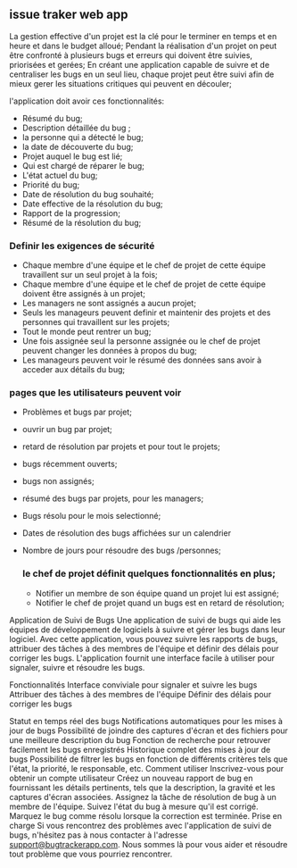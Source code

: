 ## issue traker web app

La gestion effective d'un projet est la clé pour le terminer en temps et en heure et dans le budget alloué;
Pendant la réalisation d'un projet on peut être confronté à plusieurs bugs et erreurs qui doivent être suivies, priorisées et gerées;
En créant une application capable de suivre et de centraliser les bugs en un seul lieu, chaque projet peut être suivi afin de mieux gerer les situations critiques qui peuvent en découler;

l'application doit avoir ces fonctionnalités:

- Résumé du bug;
- Description détaillée du bug ;
- la personne qui a détecté le bug;
- la date de découverte du bug;
- Projet auquel le bug est lié;
- Qui est chargé de réparer le bug;
- L'état actuel du bug;
- Priorité du bug;
- Date de résolution du bug souhaité;
- Date effective de la résolution du bug;
- Rapport de la progression;
- Résumé de la résolution du bug;

### Definir les exigences de sécurité

- Chaque membre d'une équipe et le chef de projet de cette équipe travaillent sur un seul projet à la fois;
- Chaque membre d'une équipe et le chef de projet de cette équipe doivent être assignés à un projet;
- Les managers ne sont assignés a aucun projet;
- Seuls les manageurs peuvent definir et maintenir des projets et des personnes qui travaillent sur les projets;
- Tout le monde peut rentrer un bug;
- Une fois assignée seul la personne assignée ou le chef de projet peuvent changer les données à propos du bug;
- Les manageurs peuvent voir le résumé des données sans avoir à acceder aux détails du bug;

### pages que les utilisateurs peuvent voir

- Problèmes et bugs par projet;
- ouvrir un bug par projet;
- retard de résolution par projets et pour tout le projets;
- bugs récemment ouverts;
- bugs non assignés;
- résumé des bugs par projets, pour les managers;
- Bugs résolu pour le mois selectionné;
- Dates de résolution des bugs affichées sur un calendrier
- Nombre de jours pour résoudre des bugs /personnes;

  ### le chef de projet définit quelques fonctionnalités en plus;

  - Notifier un membre de son équipe quand un projet lui est assigné;
  - Notifier le chef de projet quand un bugs est en retard de résolution;



Application de Suivi de Bugs
Une application de suivi de bugs qui aide les équipes de développement de logiciels à suivre et gérer les bugs dans leur logiciel. Avec cette application, vous pouvez suivre les rapports de bugs, attribuer des tâches à des membres de l'équipe et définir des délais pour corriger les bugs. L'application fournit une interface facile à utiliser pour signaler, suivre et résoudre les bugs.

Fonctionnalités
Interface conviviale pour signaler et suivre les bugs
Attribuer des tâches à des membres de l'équipe
Définir des délais pour corriger les bugs

Statut en temps réel des bugs
Notifications automatiques pour les mises à jour de bugs
Possibilité de joindre des captures d'écran et des fichiers pour une meilleure description du bug
Fonction de recherche pour retrouver facilement les bugs enregistrés
Historique complet des mises à jour de bugs
Possibilité de filtrer les bugs en fonction de différents critères tels que l'état, la priorité, le responsable, etc.
Comment utiliser
Inscrivez-vous pour obtenir un compte utilisateur
Créez un nouveau rapport de bug en fournissant les détails pertinents, tels que la description, la gravité et les captures d'écran associées.
Assignez la tâche de résolution de bug à un membre de l'équipe.
Suivez l'état du bug à mesure qu'il est corrigé.
Marquez le bug comme résolu lorsque la correction est terminée.
Prise en charge
Si vous rencontrez des problèmes avec l'application de suivi de bugs, n'hésitez pas à nous contacter à l'adresse support@bugtrackerapp.com. Nous sommes là pour vous aider et résoudre tout problème que vous pourriez rencontrer.